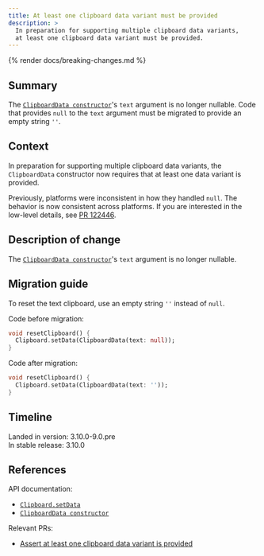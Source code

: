 ```yaml
---
title: At least one clipboard data variant must be provided
description: >
  In preparation for supporting multiple clipboard data variants,
  at least one clipboard data variant must be provided.
---
```


{% render docs/breaking-changes.md %}

## Summary

The [`ClipboardData constructor`][]'s `text` argument is no longer nullable.
Code that provides `null` to the `text` argument must be migrated to provide
an empty string `''`.

## Context

In preparation for supporting multiple clipboard data variants, the
`ClipboardData` constructor now requires that at least one data variant is
provided.

Previously, platforms were inconsistent in how they handled `null`.
The behavior is now consistent across platforms. If you are interested
in the low-level details, see [PR 122446][].

## Description of change

The [`ClipboardData constructor`][]'s `text` argument is no longer nullable.

## Migration guide

To reset the text clipboard, use an empty string `''` instead of `null`.

Code before migration:

```dart
void resetClipboard() {
  Clipboard.setData(ClipboardData(text: null));
}
```

Code after migration:

```dart
void resetClipboard() {
  Clipboard.setData(ClipboardData(text: ''));
}
```

## Timeline

Landed in version: 3.10.0-9.0.pre<br>
In stable release: 3.10.0

## References

API documentation:

* [`Clipboard.setData`][]
* [`ClipboardData constructor`][]

Relevant PRs:

* [Assert at least one clipboard data variant is provided][]

[`ClipboardData constructor`]: {{site.api}}/flutter/services/ClipboardData/ClipboardData.html
[`Clipboard.setData`]: {{site.api}}/flutter/services/Clipboard/setData.html
[PR 122446]: {{site.repo.flutter}}/pull/122446
[Assert at least one clipboard data variant is provided]: {{site.repo.flutter}}/pull/122446
